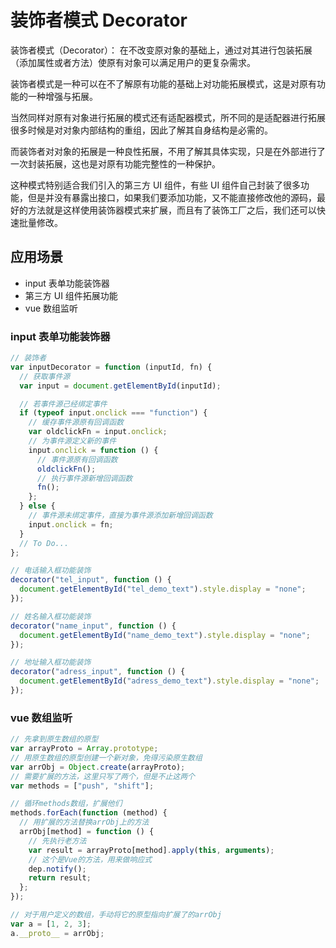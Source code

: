# 装饰者模式 Decorator

装饰者模式（Decorator）： 在不改变原对象的基础上，通过对其进行包装拓展（添加属性或者方法）使原有对象可以满足用户的更复杂需求。

装饰者模式是一种可以在不了解原有功能的基础上对功能拓展模式，这是对原有功能的一种增强与拓展。

当然同样对原有对象进行拓展的模式还有适配器模式，所不同的是适配器进行拓展很多时候是对对象内部结构的重组，因此了解其自身结构是必需的。

而装饰者对对象的拓展是一种良性拓展，不用了解其具体实现，只是在外部进行了一次封装拓展，这也是对原有功能完整性的一种保护。

这种模式特别适合我们引入的第三方 UI 组件，有些 UI 组件自己封装了很多功能，但是并没有暴露出接口，如果我们要添加功能，又不能直接修改他的源码，最好的方法就是这样使用装饰器模式来扩展，而且有了装饰工厂之后，我们还可以快速批量修改。

## 应用场景

- input 表单功能装饰器
- 第三方 UI 组件拓展功能
- vue 数组监听

### input 表单功能装饰器

```js
// 装饰者
var inputDecorator = function (inputId, fn) {
  // 获取事件源
  var input = document.getElementById(inputId);

  // 若事件源己经绑定事件
  if (typeof input.onclick === "function") {
    // 缓存事件源原有回调函数
    var oldclickFn = input.onclick;
    // 为事件源定义新的事件
    input.onclick = function () {
      // 事件源原有回调函数
      oldclickFn();
      // 执行事件源新增回调函数
      fn();
    };
  } else {
    // 事件源未绑定事件，直接为事件源添加新增回调函数
    input.onclick = fn;
  }
  // To Do...
};

// 电话输入框功能装饰
decorator("tel_input", function () {
  document.getElementById("tel_demo_text").style.display = "none";
});

// 姓名输入框功能装饰
decorator("name_input", function () {
  document.getElementById("name_demo_text").style.display = "none";
});

// 地址输入框功能装饰
decorator("adress_input", function () {
  document.getElementById("adress_demo_text").style.display = "none";
});
```

### vue 数组监听

```js
// 先拿到原生数组的原型
var arrayProto = Array.prototype;
// 用原生数组的原型创建一个新对象，免得污染原生数组
var arrObj = Object.create(arrayProto);
// 需要扩展的方法，这里只写了两个，但是不止这两个
var methods = ["push", "shift"];

// 循环methods数组，扩展他们
methods.forEach(function (method) {
  // 用扩展的方法替换arrObj上的方法
  arrObj[method] = function () {
    // 先执行老方法
    var result = arrayProto[method].apply(this, arguments);
    // 这个是Vue的方法，用来做响应式
    dep.notify();
    return result;
  };
});

// 对于用户定义的数组，手动将它的原型指向扩展了的arrObj
var a = [1, 2, 3];
a.__proto__ = arrObj;
```
